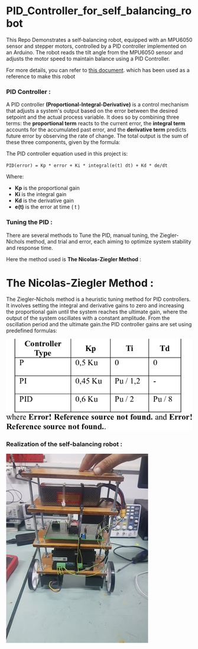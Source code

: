 # PID_Controller_for_self_balancing_robot
This Repo Demonstrates a self-balancing robot, equipped with an MPU6050 sensor and stepper motors, controlled by a PID controller implemented on an Arduino. The robot reads the tilt angle from the MPU6050 sensor and adjusts the motor speed to maintain balance using a PID Controller.

For more details, you can refer to [this document](https://www.diva-portal.org/smash/get/diva2:1737768/FULLTEXT01.pdf). which has been used as a reference to make this robot
### PID Controller :
A PID controller **(Proportional-Integral-Derivative)** is a control mechanism that adjusts a system's output based on the error between the desired setpoint and the actual process variable. It does so by combining three terms: the **proportional term** reacts to the current error, the **integral term** accounts for the accumulated past error, and the **derivative term** predicts future error by observing the rate of change. The total output is the sum of these three components, given by the formula: 

The PID controller equation used in this project is:

`PID(error) = Kp * error + Ki * integral(e(t) dt) + Kd * de/dt`

Where:
-  **Kp** is the proportional gain
-  **Ki** is the integral gain
-  **Kd** is the derivative gain
-  **e(t)** is the error at time \( t \)

### Tuning the PID :

There are several methods to Tune the PID, manual tuning, the Ziegler-Nichols method, and trial and error, each aiming to optimize system stability and response time. 

Here the method used is **The Nicolas-Ziegler Method** :
# The Nicolas-Ziegler Method : 
The Ziegler-Nichols method is a heuristic tuning method for PID controllers. It involves setting the integral and derivative gains to zero and increasing the proportional gain until the system reaches the ultimate gain, where the output of the system oscillates with a constant amplitude. From the oscillation period and the ultimate gain.the PID controller gains are set using predefined formulas:


 ![Ziegler-Nicolas Method](.doc/Ziegler_Nicolas_method.png)


### Realization of the self-balancing robot :
![Self Balancing Robot](.doc/self_balancing_robot.jpg)
